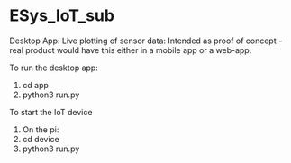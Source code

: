 # ESys_IoT_sub

Desktop App: Live plotting of sensor data:
Intended as proof of concept - real product would have this either in a mobile app or a web-app.

To run the desktop app:
1. cd app
2. python3 run.py

To start the IoT device
1. On the pi:
2. cd device
3. python3 run.py

